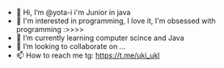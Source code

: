 - 👋 Hi, I’m @yota-i i'm Junior in java
- 👀 I'm interested in programming, I love it, I'm obsessed with programming :>>>>
- 🌱 I’m currently learning computer scince and Java
- 💞️ I’m looking to collaborate on ...
- 📫 How to reach me tg: https://t.me/uki_ukl

<!---
yota-i/yota-i is a ✨ special ✨ repository because its `README.md` (this file) appears on your GitHub profile.
You can click the Preview link to take a look at your changes.
--->
